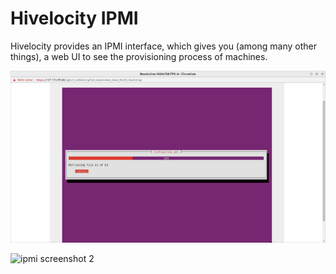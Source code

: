 # Hivelocity IPMI

Hivelocity provides an IPMI interface, which gives you (among many other things), a web UI to see
the provisioning process of machines.

![ipmi screenshot 1](./hivelocity-ipmi-1.jpg)


![ipmi screenshot 2](./hivelocity-ipmi-2.jgp)
